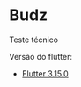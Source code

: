 # Budz
Teste técnico

Versão do flutter:
- [Flutter 3.15.0](https://docs.flutter.dev/release/archive?tab=windows)


